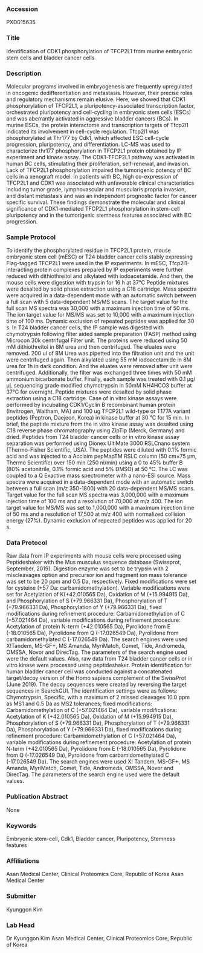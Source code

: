 ### Accession
PXD015635

### Title
Identification of CDK1 phosphorylation of TFCP2L1 from murine embryonic stem cells and bladder cancer cells

### Description
Molecular programs involved in embryogenesis are frequently upregulated in oncogenic   dedifferentiation and metastasis. However, their precise roles and regulatory mechanisms remain elusive. Here, we showed that CDK1 phosphorylation of TFCP2L1, a pluripotency-associated transcription factor, orchestrated pluripotency and cell-cycling in embryonic stem cells (ESCs) and was aberrantly activated in aggressive bladder cancers (BCs). In murine ESCs, the protein interactome and transcription targets of Tfcp2l1 indicated its involvement in cell-cycle regulation. Tfcp2l1 was phosphorylated at Thr177 by Cdk1, which affected ESC cell-cycle progression, pluripotency, and differentiation. LC-MS was used to characterize thr177 phosphorylation in TFCP2L1 protein obtained by IP experiment and kinase assay. The CDK1-TFCP2L1 pathway was activated in human BC cells, stimulating their proliferation, self-renewal, and invasion. Lack of TFCP2L1 phosphorylation impaired the tumorigenic potency of BC cells in a xenograft model. In patients with BC, high co-expression of TFCP2L1 and CDK1 was associated with unfavorable clinical characteristics including tumor grade, lymphovascular and muscularis propria invasion, and distant metastasis and was an independent prognostic factor for cancer specific survival. These findings demonstrate the molecular and clinical significance of CDK1-mediated TFCP2L1 phosphorylation in stem-cell pluripotency and in the tumorigenic stemness features associated with BC progression.

### Sample Protocol
To identify the phosphorylated residue in TFCP2L1 protein, mouse embryonic stem cell (mESC) or T24 bladder cancer cells stably expressing Flag-tagged TFCP2L1 were used in the IP experiments. In mESC, Tfcp2l1-interacting protein complexes prepared by IP experiments were further reduced with dithiothreitol and alkylated with iodoacetamide. And then, the mouse cells were digestion with trypsin for 16 h at 37°C Peptide mixtures were desalted by solid phase extraction using a C18 cartridge. Mass spectra were acquired in a data-dependent mode with an automatic switch between a full scan with 5 data-dependent MS/MS scans. The target value for the full scan MS spectra was 30,000 with a maximum injection time of 50 ms. The ion target value for MS/MS was set to 10,000 with a maximum injection time of 100 ms. Dynamic exclusion of repeated peptides was applied for 30 s. In T24 bladder cancer cells, the IP sample was digested with chymotrypsin following filter aided sample preparation (FASP) method using Microcon 30k centrifugal Filter unit. The proteins were reduced using 50 mM dithiothreitol in 8M urea and then centrifuged. The eluates were removed. 200 ul of 8M Urea was pipetted into the filtration unit and the unit were centrifuged again. Then alkylated using 55 mM iodoacetamide in 8M urea for 1h in dark condition. And the eluates were removed after unit were centrifuged. Additionally, the filter was exchanged three times with 50 mM ammonium bicarbonate buffer. Finally, each sample was treated with 0.1 µg/µL sequencing grade modified chymotrypsin in 50mM NH4HCO3 buffer at 37℃ for overnight. Peptide mixtures were desalted by solid phase extraction using a C18 cartridge. Case of in vitro kinase assays were performed by incubating CDK1/Cyclin B recombinant human protein (Invitrogen, Waltham, MA) and 100 ug TFCP2L1 wild-type or T177A variant peptides (Peptron, Daejeon, Korea) in kinase buffer at 30 °C for 15 min. In brief, the peptide mixture from the in vitro kinase assay was desalted using C18 reverse phase chromatography using ZipTip (Merck, Germany) and dried. Peptides from T24 bladder cancer cells or in vitro kinase assay separation was performed using Dionex UltiMate 3000 RSLCnano system (Thermo-Fisher Scientific, USA). The peptides were diluted with 0.1% formic acid and was injected to a Acclaim pepMapTM RSLC column (50 cm×75 μm, Thermo Scientific) over 150 min (250 nl/min) using a 0 to 45% buffer B (80% acetonitrile, 0.1% formic acid and 5% DMSO) at 50 °C. The LC was coupled to a Q Exactive mass spectrometer with a nano-ESI source. Mass spectra were acquired in a data-dependent mode with an automatic switch between a full scan (m/z 350-1800) with 20 data-dependent MS/MS scans. Target value for the full scan MS spectra was 3,000,000 with a maximum injection time of 100 ms and a resolution of 70,000 at m/z 400. The ion target value for MS/MS was set to 1,000,000 with a maximum injection time of 50 ms and a resolution of 17,500 at m/z 400 with normalized collision energy (27%). Dynamic exclusion of repeated peptides was applied for 20 s.

### Data Protocol
Raw data from IP experiments with mouse cells were processed using Peptideshaker with the Mus musculus sequence database (Swissprot, September, 2019). Digestion enzyme was set to be trypsin with 2 miscleavages option and precursor ion and fragment ion mass tolerance was set to be 20 ppm and 0.5 Da, respectively. Fixed modifications were set for cysteine (+57 Da: carbamidomethylation). Variable modifications were set for  Acetylation of K(+42.010565 Da), Oxidation of M (+15.994915 Da), and Phosphorylation of S (+79.966331 Da), Phosphorylation of T (+79.966331 Da), Phosphorylation of Y (+79.966331 Da), fixed modifications during refinement procedure: Carbamidomethylation of C (+57.021464 Da), variable modifications during refinement procedure: Acetylation of protein N-term (+42.010565 Da), Pyrolidone from E (-18.010565 Da), Pyrolidone from Q (-17.026549 Da), Pyrolidone from carbamidomethylated C (-17.026549 Da). The search engines were used X!Tandem, MS-GF+, MS Amanda, MyriMatch, Comet, Tide, Andromeda, OMSSA, Novor and DirecTag. The parameters of the search engine used were the default values. Also, raw data from T24 bladder cancer cells or in vitro kinase were processed using peptideshaker. Protein identification for human bladder cancer cell was conducted against a concatenated target/decoy version of the Homo sapiens complement of the SwissProt (June 2019). The decoy sequences were created by reversing the target sequences in SearchGUI. The identification settings were as follows: Chymotrypsin, Specific, with a maximum of 2 missed cleavages 10.0 ppm as MS1 and 0.5 Da as MS2 tolerances; fixed modifications: Carbamidomethylation of C (+57.021464 Da),  variable modifications: Acetylation of K (+42.010565 Da), Oxidation of M (+15.994915 Da), Phosphorylation of S (+79.966331 Da), Phosphorylation of T (+79.966331 Da), Phosphorylation of Y (+79.966331 Da), fixed modifications during refinement procedure: Carbamidomethylation of C (+57.021464 Da), variable modifications during refinement procedure: Acetylation of protein N-term (+42.010565 Da), Pyrolidone from E (-18.010565 Da), Pyrolidone from Q (-17.026549 Da), Pyrolidone from carbamidomethylated C (-17.026549 Da). The search engines were used X! Tandem, MS-GF+, MS Amanda, MyriMatch, Comet, Tide, Andromeda, OMSSA, Novor and DirecTag. The parameters of the search engine used were the default values.

### Publication Abstract
None

### Keywords
Embryonic stem-cell, Cdk1, Bladder cancer, Pluripotency, Stemness features

### Affiliations
Asan Medical Center, Clinical Proteomics Core, Republic of Korea
Asan Medical Center

### Submitter
Kyunggon Kim

### Lab Head
Dr Kyunggon Kim
Asan Medical Center, Clinical Proteomics Core, Republic of Korea


